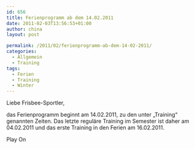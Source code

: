 ```yaml
---
id: 656
title: Ferienprogramm ab dem 14.02.2011
date: 2011-02-03T13:56:53+01:00
author: china
layout: post

permalink: /2011/02/ferienprogramm-ab-dem-14-02-2011/
categories:
  - Allgemein
  - Training
tags:
  - Ferien
  - Training
  - Winter
---
```

Liebe Frisbee-Sportler,

das Ferienprogramm beginnt am 14.02.2011, zu den unter &#8222;Training&#8220; genannten Zeiten. Das letzte reguläre Training im Semester ist daher am 04.02.2011 und das erste Training in den Ferien am 16.02.2011.

Play On